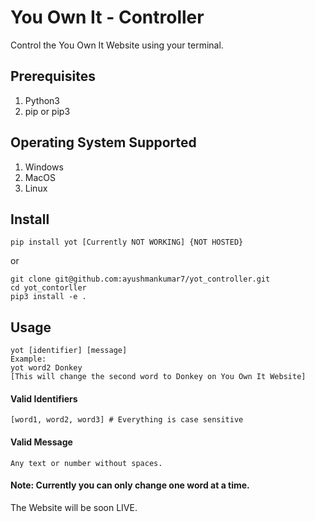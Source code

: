 # You Own It - Controller
Control the You Own It Website using your terminal. 

## Prerequisites 

1. Python3 
2. pip or pip3

## Operating System Supported

1. Windows
2. MacOS
3. Linux

## Install 

```
pip install yot [Currently NOT WORKING] {NOT HOSTED}
```

or 

```
git clone git@github.com:ayushmankumar7/yot_controller.git
cd yot_contorller
pip3 install -e .
```

## Usage 

```
yot [identifier] [message]
Example: 
yot word2 Donkey
[This will change the second word to Donkey on You Own It Website]
```
#### Valid Identifiers
```
[word1, word2, word3] # Everything is case sensitive
```

#### Valid Message
```
Any text or number without spaces.
```

#### Note: Currently you can only change one word at a time.

The Website will be soon LIVE. 





